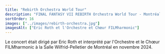 ```yaml
---
title: "Rebirth Orchestra World Tour"
description: "FINAL FANTASY VII REBIRTH Orchestra World Tour - Montréal (2022)"
sortOrder: 16
images: ["../images/rebirth-orchestra.jpg"]
imagesAlt: ["Eric Roth et l'Orchestre et Chœur FILMharmonic"]
---
```


Le concert était dirigé par Eric Roth et interprété par l'Orchestre et le Chœur FILMharmonic à la Salle Wilfrid-Pelletier de Montréal en novembre 2024.
